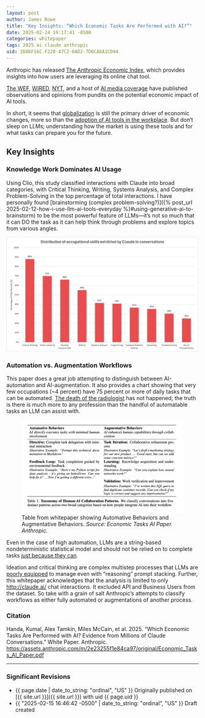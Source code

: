 ```yaml
---
layout: post
author: James Rowe
title: "Key Insights: “Which Economic Tasks Are Performed with AI?”"
date: 2025-02-24 19:17:41 -0500
categories: whitepaper
tags: 2025 ai claude anthropic
uid: 2D86F16C-F228-47C2-8AD2-7D6CA6A1CD94
---
```


Anthropic has released [The Anthropic Economic Index](https://www.anthropic.com/news/the-anthropic-economic-index), which provides insights into how users are leveraging its online chat tool.

[The WEF](https://www3.weforum.org/docs/WEF_Jobs_of_Tomorrow_Generative_AI_2023.pdf), [WIRED](https://www.wired.com/story/ai-impact-on-work-mary-daly-interview/), [NYT](https://www.nytimes.com/2023/06/10/business/ai-jobs-work.html), and a host of [AI media coverage](https://www.sciencedirect.com/science/article/abs/pii/S0736585320300927) have published observations and opinions from pundits on the potential economic impact of AI tools.

In short, it seems that [globalization](https://www.jstor.org/stable/2601301) is still the primary driver of economic changes, more so than the [adoption of AI tools in the workplace](https://www.mckinsey.com/capabilities/mckinsey-digital/our-insights/superagency-in-the-workplace-empowering-people-to-unlock-ais-full-potential-at-work). But don’t sleep on LLMs; understanding how the market is using these tools and for what tasks can prepare you for the future.

## Key Insights

### Knowledge Work Dominates AI Usage

Using Clio, this study classified interactions with Claude into broad categories, with Critical Thinking, Writing, Systems Analysis, and Complex Problem-Solving in the top percentage of total interactions. I have personally found [brainstorming (complex problem-solving?)]({% post_url 2025-02-12-how-i-use-llm-ai-tools-everyday %}#using-generative-ai-to-brainstorm) to be the most powerful feature of LLMs—it’s not so much that it can DO the task as it can help think through problems and explore topics from various angles.

<img src="/assets/posts-images/anthropic-claude-economic-chart-top-ten.png" alt="Chart showing top ten economic tasks performed with Claude according to Anthropic Economic Index" class="center-img img-stylish"/>

### Automation vs. Augmentation Workflows

This paper does a great job attempting to distinguish between AI-automation and AI-augmentation. It also provides a chart showing that very few occupations (~4 percent) have 75 percent or more of daily tasks that can be automated. [The death of the radiologist](https://newrepublic.com/article/187203/ai-radiology-geoffrey-hinton-nobel-prediction) has not happened; the truth is there is much more to any profession than the handful of automatable tasks an LLM can assist with.
 
<figure>
    <img src="/assets/posts-images/2025-02-15-how-i-use-llm-ai-tools-everyday/anthropic-study.png" alt="automative behaviors vs. augmentative behaviors">
    <figcaption>
        Table from whitepaper showing Automative Behaviors and Augmentative Behaviors. <cite>Source: Economic Tasks AI Paper. Anthropic.</cite>
    </figcaption>
</figure>

Even in the case of high automation, LLMs are a string-based nondeterministic statistical model and should not be relied on to complete tasks [just because they can](https://samim.io/p/2022-01-24-a-computer-can-never-be-held-accountable-an-ibm-slid/). 
 
Ideation and critical thinking are complex multistep processes that LLMs are [poorly equipped](https://www.quantamagazine.org/chatbot-software-begins-to-face-fundamental-limitations-20250131/) to manage even with “reasoning” prompt stacking. Further, this whitepaper acknowledges that the analysis is limited to only <http://claude.ai/> chat interactions. It excluded API and Business Users from the dataset. So take with a grain of salt Anthropic’s attempts to classify workflows as either fully automated or augmentations of another process.

### Citation

Handa, Kumal, Alex Tamkin, Miles McCain, et al. 2025. “Which Economic Tasks Are Performed with AI? Evidence from Millions of Claude Conversations.” White Paper. Anthropic. <https://assets.anthropic.com/m/2e23255f1e84ca97/original/Economic_Tasks_AI_Paper.pdf>

---

### Significant Revisions

- {{ page.date | date_to_string: "ordinal", "US" }} Originally published on [{{ site.url }}]({{ site.url }}) with uid {{ page.uid }}
- {{ "2025-02-15 16:46:42 -0500" | date_to_string: "ordinal", "US" }} Draft created
